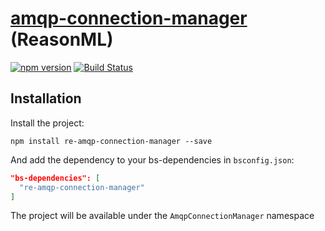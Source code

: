 # [amqp-connection-manager](https://www.npmjs.com/package/amqp-connection-manager) (ReasonML)
[![npm version](https://badge.fury.io/js/re-amqp-connection-manager.svg)](https://badge.fury.io/js/re-amqp-connection-manager) [![Build Status](https://travis-ci.org/amsross/re-amqp-connection-manager.svg?branch=master)](https://travis-ci.org/amsross/re-amqp-connection-manager)

## Installation

Install the project:

`npm install re-amqp-connection-manager --save`

And add the dependency to your bs-dependencies in `bsconfig.json`:

```json
"bs-dependencies": [
  "re-amqp-connection-manager"
]
```

The project will be available under the `AmqpConnectionManager` namespace
